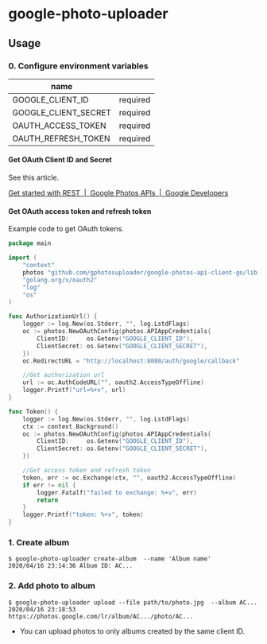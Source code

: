 google-photo-uploader
===

## Usage
### 0. Configure environment variables
|name||
|---|---|
|GOOGLE_CLIENT_ID|required|
|GOOGLE_CLIENT_SECRET|required|
|OAUTH_ACCESS_TOKEN|required|
|OAUTH_REFRESH_TOKEN|required|

#### Get OAuth Client ID and Secret
See this article.

[Get started with REST  |  Google Photos APIs  |  Google Developers](https://developers.google.com/photos/library/guides/get-started)

#### Get OAuth access token and refresh token
Example code to get OAuth tokens.

```go
package main

import (
	"context"
	photos "github.com/gphotosuploader/google-photos-api-client-go/lib-gphotos"
	"golang.org/x/oauth2"
	"log"
	"os"
)

func AuthorizationUrl() {
	logger := log.New(os.Stderr, "", log.LstdFlags)
	oc := photos.NewOAuthConfig(photos.APIAppCredentials{
		ClientID:     os.Getenv("GOOGLE_CLIENT_ID"),
		ClientSecret: os.Getenv("GOOGLE_CLIENT_SECRET"),
	})
	oc.RedirectURL = "http://localhost:8080/auth/google/callback"

	//Get authorization url
	url := oc.AuthCodeURL("", oauth2.AccessTypeOffline)
	logger.Printf("url=%+v", url)
}

func Token() {
	logger := log.New(os.Stderr, "", log.LstdFlags)
	ctx := context.Background()
	oc := photos.NewOAuthConfig(photos.APIAppCredentials{
		ClientID:     os.Getenv("GOOGLE_CLIENT_ID"),
		ClientSecret: os.Getenv("GOOGLE_CLIENT_SECRET"),
	})

	//Get access token and refresh token
	token, err := oc.Exchange(ctx, "", oauth2.AccessTypeOffline)
	if err != nil {
		logger.Fatalf("failed to exchange: %+v", err)
		return
	}
	logger.Printf("token: %+v", token)
}
```

### 1. Create album
```shell script
$ google-photo-uploader create-album  --name 'Album name'
2020/04/16 23:14:36 Album ID: AC...
```

### 2. Add photo to album
```shell script
$ google-photo-uploader upload --file path/to/photo.jpg  --album AC...
2020/04/16 23:18:53 https://photos.google.com/lr/album/AC.../photo/AC...
```

- You can upload photos to only albums created by the same client ID.
